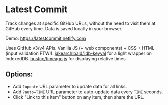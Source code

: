 # Latest Commit

Track changes at specific GitHub URLs, without the need to visit them at GitHub every time. Data is saved locally in your browser.

Demo: https://latestcommit.netlify.com

Uses GitHub v3/v4 APIs. Vanilla JS (+ web components) + CSS + HTML (input validation FTW!). [jakearchibald/idb-keyval](https://github.com/jakearchibald/idb-keyval) for a light wrapper on IndexedDB.
[hustcc/timeago.js](https://github.com/hustcc/timeago.js)</a> for displaying relative times.

## Options:

- Add `?update` URL parameter to update data for all links.
- Add `?auto=TIME` URL parameter to auto-update data every `TIME` seconds.
- Click "Link to this item" button on any item, then share the URL.
